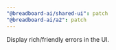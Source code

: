 ```yaml
---
"@breadboard-ai/shared-ui": patch
"@breadboard-ai/a2": patch
---
```


Display rich/friendly errors in the UI.
